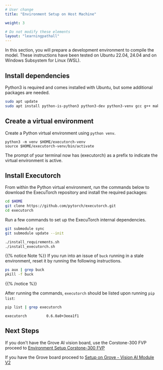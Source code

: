 ```yaml
---
# User change
title: "Environment Setup on Host Machine"

weight: 3

# Do not modify these elements
layout: "learningpathall"
---
```


In this section, you will prepare a development environment to compile the model. These instructions have been tested on Ubuntu 22.04, 24.04 and on Windows Subsystem for Linux (WSL).

## Install dependencies

Python3 is required and comes installed with Ubuntu, but some additional packages are needed.

```bash
sudo apt update
sudo apt install python-is-python3 python3-dev python3-venv gcc g++ make -y
```

## Create a virtual environment

Create a Python virtual environment using `python venv`.

```console
python3 -m venv $HOME/executorch-venv
source $HOME/executorch-venv/bin/activate
```
The prompt of your terminal now has (executorch) as a prefix to indicate the virtual environment is active.


## Install Executorch

From within the Python virtual environment, run the commands below to download the ExecuTorch repository and install the required packages:

``` bash
cd $HOME
git clone https://github.com/pytorch/executorch.git
cd executorch
```

Run a few commands to set up the ExecuTorch internal dependencies.
```bash
git submodule sync
git submodule update --init

./install_requirements.sh
./install_executorch.sh
```

{{% notice Note %}}
If you run into an issue of `buck` running in a stale environment, reset it by running the following instructions.

```bash
ps aux | grep buck
pkill -f buck
```
{{% /notice %}}

After running the commands, `executorch` should be listed upon running `pip list`:

```bash
pip list | grep executorch
```

```output
executorch         0.6.0a0+3eea1f1
```

## Next Steps

If you don't have the Grove AI vision board, use the Corstone-300 FVP proceed to [Environment Setup Corstone-300 FVP](/learning-paths/microcontrollers/introduction-to-tinyml-on-arm/env-setup-6-fvp/)

If you have the Grove board proceed to [Setup on Grove - Vision AI Module V2](/learning-paths/embedded-and-microcontrollers/introduction-to-tinyml-on-arm/setup-7-grove/)
